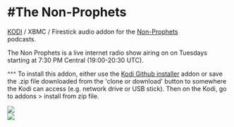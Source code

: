 #The Non-Prophets<br>
=============================

<a href="www.kodi.tv">KODI</a> / XBMC / Firestick audio addon for the <a href="http://www.nonprophetsradio.com/">Non-Prophets</a><br> podcasts.<br>

The Non Prophets is a live internet radio show airing on on Tuesdays starting at 7:30 PM Central (19:00-20:30 UTC).<br>

^^^ To install this addon, either use the <a href="https://www.tvaddons.co/github-browser-kodi/">Kodi Github installer</a> addon or save the .zip file downloaded from the 'clone or download' button to somewhere the Kodi can access (e.g. network drive or USB stick). Then on the Kodi, go to addons > install from zip file.<br>

<a href="https://www.nonprophetsradio.com/"><img src="http://www.nonprophetsradio.com/images/nonprophetsall.jpg">
<br><a href="http://www.kodi.tv"><img src="https://kodi.tv/sites/default/files/page/field_image/about--devices.jpg">
